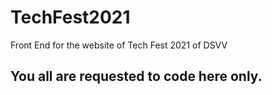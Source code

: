 # TechFest2021
Front End for the website of Tech Fest 2021 of DSVV

## You all are requested to code here only.